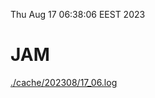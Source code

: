 Thu Aug 17 06:38:06 EEST 2023
# JAM
<a href='./cache/202308/17_06.log'>./cache/202308/17_06.log</a>
